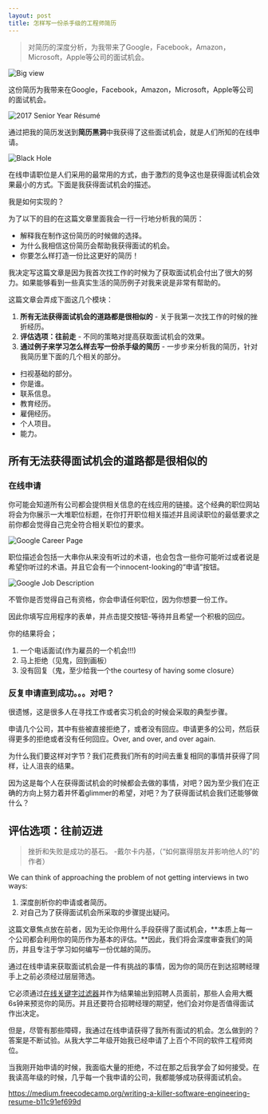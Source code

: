 ```yaml
---
layout: post
title: 怎样写一份杀手级的工程师简历
---
```

> 对简历的深度分析，为我带来了Google，Facebook，Amazon，Microsoft，Apple等公司的面试机会。

![Big view](https://cdn-images-1.medium.com/max/1600/1*0yse40ucjmpdlaBqlY0fTg.png)

这份简历为我带来在Google，Facebook，Amazon，Microsoft，Apple等公司的面试机会。

![2017 Senior Year Résumé](https://cdn-images-1.medium.com/max/1600/1*zYjyIdGdfDPN8gKQnRvqRw.jpeg)

通过把我的简历发送到**简历黑洞**中我获得了这些面试机会，就是人们所知的在线申请。

![Black Hole](https://cdn-images-1.medium.com/max/1600/1*pM-Aipc_Y9NzJalOhSW5OQ.jpeg)

在线申请职位是人们采用的最常用的方式，由于激烈的竞争这也是获得面试机会效果最小的方式。下面是我获得面试机会的描述。

我是如何实现的？

为了以下的目的在这篇文章里面我会一行一行地分析我的简历：

- 解释我在制作这份简历的时候做的选择。
- 为什么我相信这份简历会帮助我获得面试的机会。
- 你要怎么样打造一份比这更好的简历！

我决定写这篇文章是因为我首次找工作的时候为了获取面试机会付出了很大的努力。如果能够看到一些真实生活的简历例子对我来说是非常有帮助的。

这篇文章会弄成下面这几个模块：

1. **所有无法获得面试机会的道路都是很相似的** - 关于我第一次找工作的时候的挫折经历。
2. **评估选项：往前走** - 不同的策略对提高获取面试机会的效果。
3. **通过例子来学习怎么样去写一份杀手级的简历** - 一步步来分析我的简历，针对我简历里下面的几个相关的部分。

- 扫视基础的部分。
- 你是谁。
- 联系信息。
- 教育经历。
- 雇佣经历。
- 个人项目。
- 能力。


## 所有无法获得面试机会的道路都是很相似的

### 在线申请

你可能会知道所有公司都会提供相关信息的在线应用的链接。这个经典的职位网站将会为你展示一大堆职位标题，在你打开职位相关描述并且阅读职位的最低要求之前你都会觉得自己完全符合相关职位的要求。

![Google Career Page](https://cdn-images-1.medium.com/max/1600/1*cpQrWe331z5_1jtlPw4rKQ.jpeg)

职位描述会包括一大串你从来没有听过的术语，也会包含一些你可能听过或者说是希望你听过的术语。并且它会有一个innocent-looking的“申请”按钮。

![Google Job Description](https://cdn-images-1.medium.com/max/1600/1*pBvMe2m7SAd2-m00FMDT7w.jpeg)

不管你是否觉得自己有资格，你会申请任何职位，因为你想要一份工作。

因此你填写应用程序的表单，并点击提交按钮-等待并且希望一个积极的回应。

你的结果将会；

1. 一个电话面试(作为雇员的一个机会!!!)
2. 马上拒绝（见鬼，回到画板）
3. 没有回复（鬼，至少给我一个the courtesy of having some closure）

### 反复申请直到成功。。。对吧？

很遗憾，这是很多人在寻找工作或者实习机会的时候会采取的典型步骤。

申请几个公司，其中有些被直接拒绝了，或者没有回应。申请更多的公司，然后获得更多的拒绝或者没有任何回应。Over, and over, and over again.

为什么我们要这样对字节？我们花费我们所有的时间去重复相同的事情并获得了同样，让人沮丧的结果。

因为这是每个人在获得面试机会的时候都会去做的事情，对吧？因为至少我们在正确的方向上努力着并怀着glimmer的希望，对吧？为了获得面试机会我们还能够做什么？


## 评估选项：往前迈进

> 挫折和失败是成功的基石。 -戴尔卡内基，（“如何赢得朋友并影响他人的”的作者）

We can think of approaching the problem of not getting interviews in two ways:

1. 深度剖析你的申请或者简历。
2. 对自己为了获得面试机会所采取的步骤提出疑问。

这篇文章焦点放在前者，因为无论你用什么手段获得了面试机会，**本质上每一个公司都会利用你的简历作为基本的评估。**因此，我们将会深度审查我们的简历，并且专注于学习如何编写一份优越的简历。

通过在线申请来获取面试机会是一件有挑战的事情，因为你的简历在到达招聘经理手上之前必须经过层层筛选。

它必须通过[在线关键字过滤器](https://www.themuse.com/advice/a-job-hunters-guide-to-getting-your-resume-past-the-ats-and-into-human-hands)并作为结果输出到招聘人员面前，那些人会用大概6s钟来预览你的简历。并且还要符合招聘经理的期望，他们会对你是否值得面试作出决定。

但是，尽管有那些障碍，我通过在线申请获得了我所有面试的机会。怎么做到的？答案是不断试验。从我大学二年级开始我已经申请了上百个不同的软件工程师岗位。

当我刚开始申请的时候，我面临大量的拒绝，不过在那之后我学会了如何接受。在我读高年级的时候，几乎每一个我申请的公司，我都能够成功获得面试机会。



https://medium.freecodecamp.org/writing-a-killer-software-engineering-resume-b11c91ef699d
